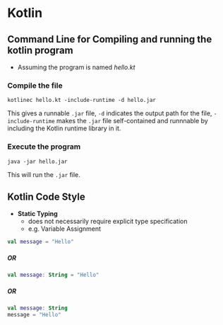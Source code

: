# Kotlin
## Command Line for Compiling and running the kotlin program
- Assuming the program is named _hello.kt_
### Compile the file
```shell
kotlinec hello.kt -include-runtime -d hello.jar
```
This gives a runnable `.jar` file, `-d` indicates the output path for the file, `-include-runtime` makes the `.jar` file self-contained and runnnable by including the Kotlin runtime library in it.
### Execute the program
```shell
java -jar hello.jar
```
This will run the `.jar` file.

## Kotlin Code Style
- **Static Typing**
   - does not necessarily require explicit type specification
   - e.g. Variable Assignment
 ```kotlin
 val message = "Hello"
 ```
 ##### OR
 ```kotlin
 val message: String = "Hello"
 ```
 ##### OR
  ```kotlin
 val message: String
 message = "Hello"
 ```
